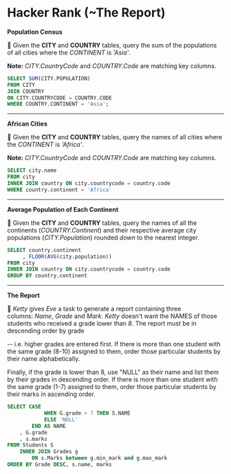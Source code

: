 # Hacker Rank (~The Report)

**Population Census**

📌 Given the **CITY** and **COUNTRY** tables, query the sum of the populations of all cities where the *CONTINENT* is *'Asia'*.

**Note:** *CITY.CountryCode* and *COUNTRY.Code* are matching key columns.

```sql
SELECT SUM(CITY.POPULATION)
FROM CITY
JOIN COUNTRY 
ON CITY.COUNTRYCODE = COUNTRY.CODE
WHERE COUNTRY.CONTINENT = 'Asia';
```

---

**African Cities**

📌 Given the **CITY** and **COUNTRY** tables, query the names of all cities where the *CONTINENT* is *'Africa'*.

**Note:** *CITY.CountryCode* and *COUNTRY.Code* are matching key columns.

```sql
SELECT city.name
FROM city
INNER JOIN country ON city.countrycode = country.code
WHERE country.continent = 'Africa'
```

---

**Average Population of Each Continent**

📌 Given the **CITY** and **COUNTRY** tables, query the names of all the continents (*COUNTRY.Continent*) and their respective average city populations (*CITY.Population*) rounded *down* to the nearest integer.

```sql
SELECT country.continent
     , FLOOR(AVG(city.population))
FROM city
INNER JOIN country ON city.countrycode = country.code
GROUP BY country.continent
```

---

**The Report**

📌 *Ketty* gives *Eve* a task to generate a report containing three columns: *Name*, *Grade* and *Mark*. *Ketty* doesn't want the NAMES of those students who received a grade lower than *8*. The report must be in descending order by grade 

-- i.e. higher grades are entered first. If there is more than one student with the same grade (8-10) assigned to them, order those particular students by their name alphabetically. 

Finally, if the grade is lower than 8, use "NULL" as their name and list them by their grades in descending order. If there is more than one student with the same grade (1-7) assigned to them, order those particular students by their marks in ascending order.

```sql
SELECT CASE 
            WHEN G.grade > 7 THEN S.NAME
            ELSE 'NULL'
        END AS NAME
    , G.grade
    , s.marks
FROM Students S
    INNER JOIN Grades g 
        ON s.Marks between g.min_mark and g.max_mark
ORDER BY Grade DESC, s.name, marks
```